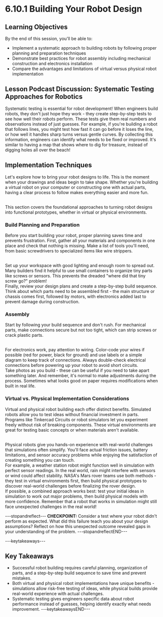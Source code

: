 # 6.10.1 Building Your Robot Design

## Learning Objectives

By the end of this session, you'll be able to:

- Implement a systematic approach to building robots by following proper planning and preparation techniques
- Demonstrate best practices for robot assembly including mechanical construction and electronics installation
- Compare the advantages and limitations of virtual versus physical robot implementation

## Lesson Podcast Discussion: Systematic Testing Approaches for Robotics

Systematic testing is essential for robot development! When engineers build robots, they don't just hope they work - they create step-by-step tests to see how well their robots perform. These tests give them real numbers and observations instead of just guesses. For example, if you're building a robot that follows lines, you might test how fast it can go before it loses the line, or how well it handles sharp turns versus gentle curves. By collecting this information, engineers can identify what needs to be fixed or improved. It's similar to having a map that shows where to dig for treasure, instead of digging holes all over the beach!

## Implementation Techniques

Let's explore how to bring your robot designs to life. This is the moment when your drawings and ideas begin to take shape. Whether you're building a virtual robot on your computer or constructing one with actual parts, having a clear process to follow makes everything easier and more fun.

<br/>
This section covers the foundational approaches to turning robot designs into functional prototypes, whether in virtual or physical environments.

### Build Planning and Preparation

Before you start building your robot, proper planning saves time and prevents frustration. First, gather all your materials and components in one place and check that nothing is missing. Make a list of tools you'll need, from basic screwdrivers to specialized items like wire strippers. 

<br/>
Set up your workspace with good lighting and enough room to spread out. Many builders find it helpful to use small containers to organize tiny parts like screws or sensors. This prevents the dreaded "where did that tiny screw go?" problem!

<br/>
Finally, review your design plans and create a step-by-step build sequence. Think about which parts need to be assembled first - the main structure or chassis comes first, followed by motors, with electronics added last to prevent damage during construction.

### Assembly

Start by following your build sequence and don't rush. For mechanical parts, make connections secure but not too tight, which can strip screws or crack plastic parts. 

<br/>
For electronics work, pay attention to wiring. Color-code your wires if possible (red for power, black for ground) and use labels or a simple diagram to keep track of connections. Always double-check electrical connections before powering up your robot to avoid short circuits.

<br/>
Take photos as you build - these can be useful if you need to take apart something later. And remember, it's normal to make adjustments during the process. Sometimes what looks good on paper requires modifications when built in real life.

### Virtual vs. Physical Implementation Considerations

Virtual and physical robot building each offer distinct benefits. Simulated robots allow you to test ideas without financial investment in parts. Programs like Tinkercad Circuits or robot simulators let you experiment freely without risk of breaking components. These virtual environments are great for testing basic concepts or when materials aren't available.

<br/>
Physical robots give you hands-on experience with real-world challenges that simulations often simplify. You'll face actual friction issues, battery limitations, and sensor accuracy problems while enjoying the satisfaction of creating something you can touch.

<br/>
For example, a weather station robot might function well in simulation with perfect sensor readings. In the real world, rain might interfere with sensors or wind could affect stability. NASA's Mars rover teams use both methods - they test in virtual environments first, then build physical prototypes to discover real-world challenges before finalizing the rover design.

<br/>
If possible, a combined approach works best: test your initial ideas in simulation to work out major problems, then build physical models with more confidence. Remember that a robot that works in simulation might still face unexpected challenges in the real world!

---stopandreflect---
**CHECKPOINT:** Consider a test where your robot didn't perform as expected. What did this failure teach you about your design assumptions? Reflect on how this unexpected outcome revealed gaps in your understanding of the problem.
---stopandreflectEND---

---keytakeaways---
## Key Takeaways

- Successful robot building requires careful planning, organization of parts, and a step-by-step build sequence to save time and prevent mistakes.
- Both virtual and physical robot implementations have unique benefits - simulations allow risk-free testing of ideas, while physical builds provide real-world experience with actual challenges.
- Systematic testing gives engineers specific data about robot performance instead of guesses, helping identify exactly what needs improvement.
---keytakeawaysEND---

